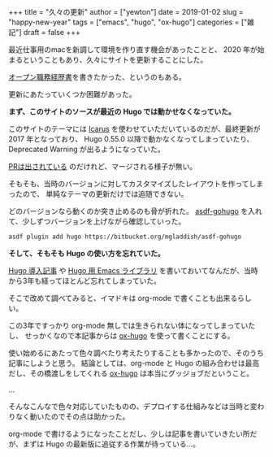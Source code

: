 +++
title = "久々の更新"
author = ["yewton"]
date = 2019-01-02
slug = "happy-new-year"
tags = ["emacs", "hugo", "ox-hugo"]
categories = ["雑記"]
draft = false
+++

最近仕事用のmacを新調して環境を作り直す機会があったことと、 2020 年が始まるということもあり、久々にサイトを更新することにした。

[オープン職務経歴書](/cv/)を書きたかった、というのもある。

更新にあたっていくつか困難があった。

**まず、このサイトのソースが最近の Hugo では動かせなくなっていた。**

このサイトのテーマには [Icarus](https://github.com/digitalcraftsman/hugo-icarus-theme) を使わせていただいているのだが、最終更新が 2017 年となっており、
Hugo 0.55.0 以降で動かなくなってしまっていたり、 Deprecated Warning が出るようになっていた。

[PRは出されている](https://github.com/digitalcraftsman/hugo-icarus-theme/pull/124) のだけれど、マージされる様子が無い。

そもそも、当時のバージョンに対してカスタマイズしたレイアウトを作ってしまったので、
単純なテーマの更新だけでは追随できない。

どのバージョンなら動くのか突き止めるのも骨が折れた。
[asdf-gohugo](https://bitbucket.org/mgladdish/asdf-gohugo) を入れて、少しずつバージョンを上げながら確認していった。

```sh
asdf plugin add hugo https://bitbucket.org/mgladdish/asdf-gohugo
```

**そして、そもそも Hugo の使い方を忘れていた。**

[Hugo 導入記事](/2016/02/02/blog-with-hugo/) や [Hugo 用 Emacs ライブラリ](/2016/01/26/hugo-el/) を書いておいてなんだが、当時から3年も経ってほとんど忘れてしまっていた。

そこで改めて調べてみると、イマドキは org-mode で書くことも出来るらしい。

この3年ですっかり org-mode 無しでは生きられない体になってしまっていたし、
せっかくなので本記事からは [ox-hugo](https://ox-hugo.scripter.co/) を使って書くことにする。

使い始めるにあたって色々調べたり考えたりすることも多かったので、そのうち記事にしようと思う。
結論としては、org-mode と Hugo の組み合わせは最高だし、その橋渡しをしてくれる [ox-hugo](https://ox-hugo.scripter.co/) は本当にグッジョブだということ。

...

そんなこんなで色々対応していたものの、デプロイする仕組みなどは当時と変わりなく動いたのでその点は助かった。

org-mode で書けるようになったことだし、少しは記事を書いていきたい所だが、まずは Hugo の最新版に追従する作業が待っている…。
